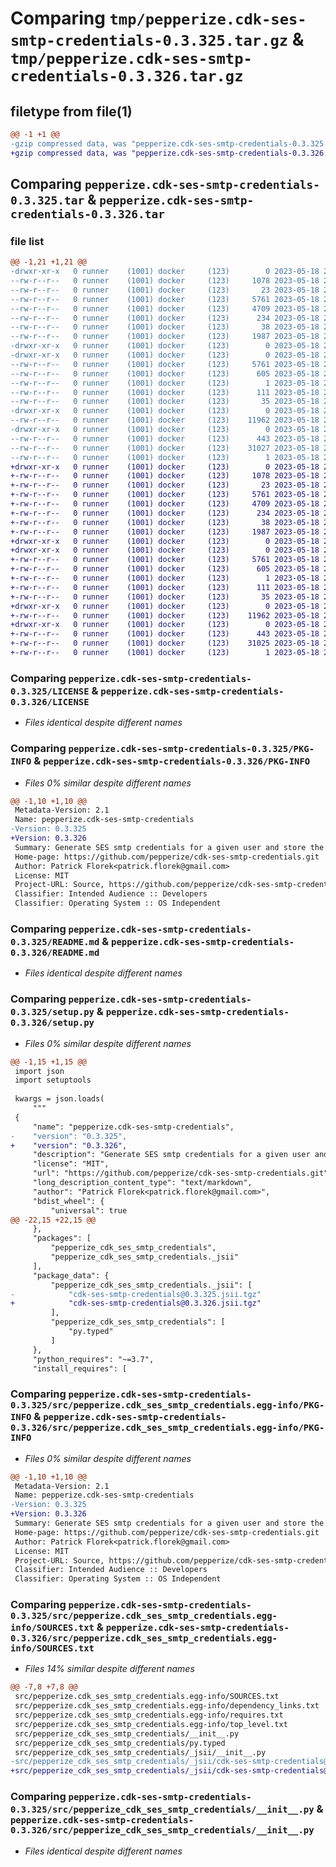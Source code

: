 # Comparing `tmp/pepperize.cdk-ses-smtp-credentials-0.3.325.tar.gz` & `tmp/pepperize.cdk-ses-smtp-credentials-0.3.326.tar.gz`

## filetype from file(1)

```diff
@@ -1 +1 @@
-gzip compressed data, was "pepperize.cdk-ses-smtp-credentials-0.3.325.tar", last modified: Thu May 18 23:09:08 2023, max compression
+gzip compressed data, was "pepperize.cdk-ses-smtp-credentials-0.3.326.tar", last modified: Thu May 18 23:15:06 2023, max compression
```

## Comparing `pepperize.cdk-ses-smtp-credentials-0.3.325.tar` & `pepperize.cdk-ses-smtp-credentials-0.3.326.tar`

### file list

```diff
@@ -1,21 +1,21 @@
-drwxr-xr-x   0 runner    (1001) docker     (123)        0 2023-05-18 23:09:08.141196 pepperize.cdk-ses-smtp-credentials-0.3.325/
--rw-r--r--   0 runner    (1001) docker     (123)     1078 2023-05-18 23:08:52.000000 pepperize.cdk-ses-smtp-credentials-0.3.325/LICENSE
--rw-r--r--   0 runner    (1001) docker     (123)       23 2023-05-18 23:08:52.000000 pepperize.cdk-ses-smtp-credentials-0.3.325/MANIFEST.in
--rw-r--r--   0 runner    (1001) docker     (123)     5761 2023-05-18 23:09:08.141196 pepperize.cdk-ses-smtp-credentials-0.3.325/PKG-INFO
--rw-r--r--   0 runner    (1001) docker     (123)     4709 2023-05-18 23:08:52.000000 pepperize.cdk-ses-smtp-credentials-0.3.325/README.md
--rw-r--r--   0 runner    (1001) docker     (123)      234 2023-05-18 23:08:52.000000 pepperize.cdk-ses-smtp-credentials-0.3.325/pyproject.toml
--rw-r--r--   0 runner    (1001) docker     (123)       38 2023-05-18 23:09:08.141196 pepperize.cdk-ses-smtp-credentials-0.3.325/setup.cfg
--rw-r--r--   0 runner    (1001) docker     (123)     1987 2023-05-18 23:08:52.000000 pepperize.cdk-ses-smtp-credentials-0.3.325/setup.py
-drwxr-xr-x   0 runner    (1001) docker     (123)        0 2023-05-18 23:09:08.137196 pepperize.cdk-ses-smtp-credentials-0.3.325/src/
-drwxr-xr-x   0 runner    (1001) docker     (123)        0 2023-05-18 23:09:08.137196 pepperize.cdk-ses-smtp-credentials-0.3.325/src/pepperize.cdk_ses_smtp_credentials.egg-info/
--rw-r--r--   0 runner    (1001) docker     (123)     5761 2023-05-18 23:09:08.000000 pepperize.cdk-ses-smtp-credentials-0.3.325/src/pepperize.cdk_ses_smtp_credentials.egg-info/PKG-INFO
--rw-r--r--   0 runner    (1001) docker     (123)      605 2023-05-18 23:09:08.000000 pepperize.cdk-ses-smtp-credentials-0.3.325/src/pepperize.cdk_ses_smtp_credentials.egg-info/SOURCES.txt
--rw-r--r--   0 runner    (1001) docker     (123)        1 2023-05-18 23:09:08.000000 pepperize.cdk-ses-smtp-credentials-0.3.325/src/pepperize.cdk_ses_smtp_credentials.egg-info/dependency_links.txt
--rw-r--r--   0 runner    (1001) docker     (123)      111 2023-05-18 23:09:08.000000 pepperize.cdk-ses-smtp-credentials-0.3.325/src/pepperize.cdk_ses_smtp_credentials.egg-info/requires.txt
--rw-r--r--   0 runner    (1001) docker     (123)       35 2023-05-18 23:09:08.000000 pepperize.cdk-ses-smtp-credentials-0.3.325/src/pepperize.cdk_ses_smtp_credentials.egg-info/top_level.txt
-drwxr-xr-x   0 runner    (1001) docker     (123)        0 2023-05-18 23:09:08.137196 pepperize.cdk-ses-smtp-credentials-0.3.325/src/pepperize_cdk_ses_smtp_credentials/
--rw-r--r--   0 runner    (1001) docker     (123)    11962 2023-05-18 23:08:52.000000 pepperize.cdk-ses-smtp-credentials-0.3.325/src/pepperize_cdk_ses_smtp_credentials/__init__.py
-drwxr-xr-x   0 runner    (1001) docker     (123)        0 2023-05-18 23:09:08.141196 pepperize.cdk-ses-smtp-credentials-0.3.325/src/pepperize_cdk_ses_smtp_credentials/_jsii/
--rw-r--r--   0 runner    (1001) docker     (123)      443 2023-05-18 23:08:52.000000 pepperize.cdk-ses-smtp-credentials-0.3.325/src/pepperize_cdk_ses_smtp_credentials/_jsii/__init__.py
--rw-r--r--   0 runner    (1001) docker     (123)    31027 2023-05-18 23:08:52.000000 pepperize.cdk-ses-smtp-credentials-0.3.325/src/pepperize_cdk_ses_smtp_credentials/_jsii/cdk-ses-smtp-credentials@0.3.325.jsii.tgz
--rw-r--r--   0 runner    (1001) docker     (123)        1 2023-05-18 23:08:52.000000 pepperize.cdk-ses-smtp-credentials-0.3.325/src/pepperize_cdk_ses_smtp_credentials/py.typed
+drwxr-xr-x   0 runner    (1001) docker     (123)        0 2023-05-18 23:15:06.846161 pepperize.cdk-ses-smtp-credentials-0.3.326/
+-rw-r--r--   0 runner    (1001) docker     (123)     1078 2023-05-18 23:14:53.000000 pepperize.cdk-ses-smtp-credentials-0.3.326/LICENSE
+-rw-r--r--   0 runner    (1001) docker     (123)       23 2023-05-18 23:14:53.000000 pepperize.cdk-ses-smtp-credentials-0.3.326/MANIFEST.in
+-rw-r--r--   0 runner    (1001) docker     (123)     5761 2023-05-18 23:15:06.846161 pepperize.cdk-ses-smtp-credentials-0.3.326/PKG-INFO
+-rw-r--r--   0 runner    (1001) docker     (123)     4709 2023-05-18 23:14:53.000000 pepperize.cdk-ses-smtp-credentials-0.3.326/README.md
+-rw-r--r--   0 runner    (1001) docker     (123)      234 2023-05-18 23:14:53.000000 pepperize.cdk-ses-smtp-credentials-0.3.326/pyproject.toml
+-rw-r--r--   0 runner    (1001) docker     (123)       38 2023-05-18 23:15:06.846161 pepperize.cdk-ses-smtp-credentials-0.3.326/setup.cfg
+-rw-r--r--   0 runner    (1001) docker     (123)     1987 2023-05-18 23:14:53.000000 pepperize.cdk-ses-smtp-credentials-0.3.326/setup.py
+drwxr-xr-x   0 runner    (1001) docker     (123)        0 2023-05-18 23:15:06.842161 pepperize.cdk-ses-smtp-credentials-0.3.326/src/
+drwxr-xr-x   0 runner    (1001) docker     (123)        0 2023-05-18 23:15:06.842161 pepperize.cdk-ses-smtp-credentials-0.3.326/src/pepperize.cdk_ses_smtp_credentials.egg-info/
+-rw-r--r--   0 runner    (1001) docker     (123)     5761 2023-05-18 23:15:06.000000 pepperize.cdk-ses-smtp-credentials-0.3.326/src/pepperize.cdk_ses_smtp_credentials.egg-info/PKG-INFO
+-rw-r--r--   0 runner    (1001) docker     (123)      605 2023-05-18 23:15:06.000000 pepperize.cdk-ses-smtp-credentials-0.3.326/src/pepperize.cdk_ses_smtp_credentials.egg-info/SOURCES.txt
+-rw-r--r--   0 runner    (1001) docker     (123)        1 2023-05-18 23:15:06.000000 pepperize.cdk-ses-smtp-credentials-0.3.326/src/pepperize.cdk_ses_smtp_credentials.egg-info/dependency_links.txt
+-rw-r--r--   0 runner    (1001) docker     (123)      111 2023-05-18 23:15:06.000000 pepperize.cdk-ses-smtp-credentials-0.3.326/src/pepperize.cdk_ses_smtp_credentials.egg-info/requires.txt
+-rw-r--r--   0 runner    (1001) docker     (123)       35 2023-05-18 23:15:06.000000 pepperize.cdk-ses-smtp-credentials-0.3.326/src/pepperize.cdk_ses_smtp_credentials.egg-info/top_level.txt
+drwxr-xr-x   0 runner    (1001) docker     (123)        0 2023-05-18 23:15:06.846161 pepperize.cdk-ses-smtp-credentials-0.3.326/src/pepperize_cdk_ses_smtp_credentials/
+-rw-r--r--   0 runner    (1001) docker     (123)    11962 2023-05-18 23:14:53.000000 pepperize.cdk-ses-smtp-credentials-0.3.326/src/pepperize_cdk_ses_smtp_credentials/__init__.py
+drwxr-xr-x   0 runner    (1001) docker     (123)        0 2023-05-18 23:15:06.846161 pepperize.cdk-ses-smtp-credentials-0.3.326/src/pepperize_cdk_ses_smtp_credentials/_jsii/
+-rw-r--r--   0 runner    (1001) docker     (123)      443 2023-05-18 23:14:53.000000 pepperize.cdk-ses-smtp-credentials-0.3.326/src/pepperize_cdk_ses_smtp_credentials/_jsii/__init__.py
+-rw-r--r--   0 runner    (1001) docker     (123)    31025 2023-05-18 23:14:53.000000 pepperize.cdk-ses-smtp-credentials-0.3.326/src/pepperize_cdk_ses_smtp_credentials/_jsii/cdk-ses-smtp-credentials@0.3.326.jsii.tgz
+-rw-r--r--   0 runner    (1001) docker     (123)        1 2023-05-18 23:14:53.000000 pepperize.cdk-ses-smtp-credentials-0.3.326/src/pepperize_cdk_ses_smtp_credentials/py.typed
```

### Comparing `pepperize.cdk-ses-smtp-credentials-0.3.325/LICENSE` & `pepperize.cdk-ses-smtp-credentials-0.3.326/LICENSE`

 * *Files identical despite different names*

### Comparing `pepperize.cdk-ses-smtp-credentials-0.3.325/PKG-INFO` & `pepperize.cdk-ses-smtp-credentials-0.3.326/PKG-INFO`

 * *Files 0% similar despite different names*

```diff
@@ -1,10 +1,10 @@
 Metadata-Version: 2.1
 Name: pepperize.cdk-ses-smtp-credentials
-Version: 0.3.325
+Version: 0.3.326
 Summary: Generate SES smtp credentials for a given user and store the credentials in a SecretsManager Secret.
 Home-page: https://github.com/pepperize/cdk-ses-smtp-credentials.git
 Author: Patrick Florek<patrick.florek@gmail.com>
 License: MIT
 Project-URL: Source, https://github.com/pepperize/cdk-ses-smtp-credentials.git
 Classifier: Intended Audience :: Developers
 Classifier: Operating System :: OS Independent
```

### Comparing `pepperize.cdk-ses-smtp-credentials-0.3.325/README.md` & `pepperize.cdk-ses-smtp-credentials-0.3.326/README.md`

 * *Files identical despite different names*

### Comparing `pepperize.cdk-ses-smtp-credentials-0.3.325/setup.py` & `pepperize.cdk-ses-smtp-credentials-0.3.326/setup.py`

 * *Files 0% similar despite different names*

```diff
@@ -1,15 +1,15 @@
 import json
 import setuptools
 
 kwargs = json.loads(
     """
 {
     "name": "pepperize.cdk-ses-smtp-credentials",
-    "version": "0.3.325",
+    "version": "0.3.326",
     "description": "Generate SES smtp credentials for a given user and store the credentials in a SecretsManager Secret.",
     "license": "MIT",
     "url": "https://github.com/pepperize/cdk-ses-smtp-credentials.git",
     "long_description_content_type": "text/markdown",
     "author": "Patrick Florek<patrick.florek@gmail.com>",
     "bdist_wheel": {
         "universal": true
@@ -22,15 +22,15 @@
     },
     "packages": [
         "pepperize_cdk_ses_smtp_credentials",
         "pepperize_cdk_ses_smtp_credentials._jsii"
     ],
     "package_data": {
         "pepperize_cdk_ses_smtp_credentials._jsii": [
-            "cdk-ses-smtp-credentials@0.3.325.jsii.tgz"
+            "cdk-ses-smtp-credentials@0.3.326.jsii.tgz"
         ],
         "pepperize_cdk_ses_smtp_credentials": [
             "py.typed"
         ]
     },
     "python_requires": "~=3.7",
     "install_requires": [
```

### Comparing `pepperize.cdk-ses-smtp-credentials-0.3.325/src/pepperize.cdk_ses_smtp_credentials.egg-info/PKG-INFO` & `pepperize.cdk-ses-smtp-credentials-0.3.326/src/pepperize.cdk_ses_smtp_credentials.egg-info/PKG-INFO`

 * *Files 0% similar despite different names*

```diff
@@ -1,10 +1,10 @@
 Metadata-Version: 2.1
 Name: pepperize.cdk-ses-smtp-credentials
-Version: 0.3.325
+Version: 0.3.326
 Summary: Generate SES smtp credentials for a given user and store the credentials in a SecretsManager Secret.
 Home-page: https://github.com/pepperize/cdk-ses-smtp-credentials.git
 Author: Patrick Florek<patrick.florek@gmail.com>
 License: MIT
 Project-URL: Source, https://github.com/pepperize/cdk-ses-smtp-credentials.git
 Classifier: Intended Audience :: Developers
 Classifier: Operating System :: OS Independent
```

### Comparing `pepperize.cdk-ses-smtp-credentials-0.3.325/src/pepperize.cdk_ses_smtp_credentials.egg-info/SOURCES.txt` & `pepperize.cdk-ses-smtp-credentials-0.3.326/src/pepperize.cdk_ses_smtp_credentials.egg-info/SOURCES.txt`

 * *Files 14% similar despite different names*

```diff
@@ -7,8 +7,8 @@
 src/pepperize.cdk_ses_smtp_credentials.egg-info/SOURCES.txt
 src/pepperize.cdk_ses_smtp_credentials.egg-info/dependency_links.txt
 src/pepperize.cdk_ses_smtp_credentials.egg-info/requires.txt
 src/pepperize.cdk_ses_smtp_credentials.egg-info/top_level.txt
 src/pepperize_cdk_ses_smtp_credentials/__init__.py
 src/pepperize_cdk_ses_smtp_credentials/py.typed
 src/pepperize_cdk_ses_smtp_credentials/_jsii/__init__.py
-src/pepperize_cdk_ses_smtp_credentials/_jsii/cdk-ses-smtp-credentials@0.3.325.jsii.tgz
+src/pepperize_cdk_ses_smtp_credentials/_jsii/cdk-ses-smtp-credentials@0.3.326.jsii.tgz
```

### Comparing `pepperize.cdk-ses-smtp-credentials-0.3.325/src/pepperize_cdk_ses_smtp_credentials/__init__.py` & `pepperize.cdk-ses-smtp-credentials-0.3.326/src/pepperize_cdk_ses_smtp_credentials/__init__.py`

 * *Files identical despite different names*

